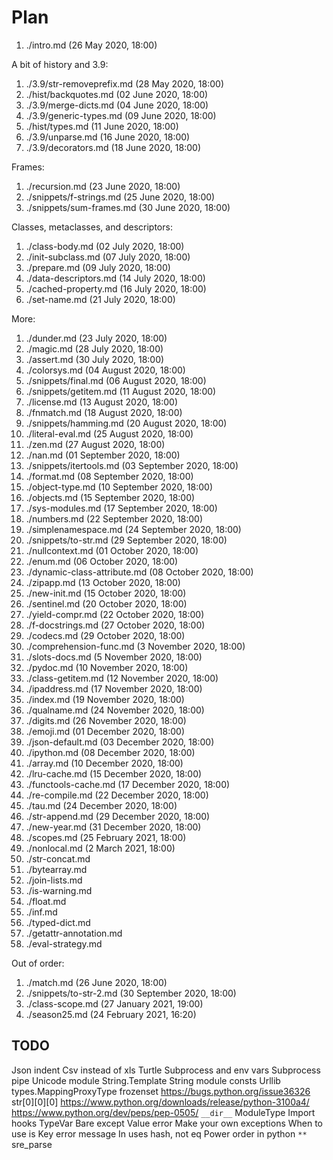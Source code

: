 # Plan

1. ./intro.md (26 May 2020, 18:00)

A bit of history and 3.9:

1. ./3.9/str-removeprefix.md    (28 May 2020, 18:00)
1. ./hist/backquotes.md         (02 June 2020, 18:00)
1. ./3.9/merge-dicts.md         (04 June 2020, 18:00)
1. ./3.9/generic-types.md       (09 June 2020, 18:00)
1. ./hist/types.md              (11 June 2020, 18:00)
1. ./3.9/unparse.md             (16 June 2020, 18:00)
1. ./3.9/decorators.md          (18 June 2020, 18:00)

Frames:

1. ./recursion.md               (23 June 2020, 18:00)
1. ./snippets/f-strings.md      (25 June 2020, 18:00)
1. ./snippets/sum-frames.md     (30 June 2020, 18:00)

Classes, metaclasses, and descriptors:

1. ./class-body.md              (02 July 2020, 18:00)
1. ./init-subclass.md           (07 July 2020, 18:00)
1. ./prepare.md                 (09 July 2020, 18:00)
1. ./data-descriptors.md        (14 July 2020, 18:00)
1. ./cached-property.md         (16 July 2020, 18:00)
1. ./set-name.md                (21 July 2020, 18:00)

More:

1. ./dunder.md                  (23 July 2020, 18:00)
1. ./magic.md                   (28 July 2020, 18:00)
1. ./assert.md                  (30 July 2020, 18:00)
1. ./colorsys.md                (04 August 2020, 18:00)
1. ./snippets/final.md          (06 August 2020, 18:00)
1. ./snippets/getitem.md        (11 August 2020, 18:00)
1. ./license.md                 (13 August 2020, 18:00)
1. ./fnmatch.md                 (18 August 2020, 18:00)
1. ./snippets/hamming.md        (20 August 2020, 18:00)
1. ./literal-eval.md            (25 August 2020, 18:00)
1. ./zen.md                     (27 August 2020, 18:00)
1. ./nan.md                     (01 September 2020, 18:00)
1. ./snippets/itertools.md      (03 September 2020, 18:00)
1. ./format.md                  (08 September 2020, 18:00)
1. ./object-type.md             (10 September 2020, 18:00)
1. ./objects.md                 (15 September 2020, 18:00)
1. ./sys-modules.md             (17 September 2020, 18:00)
1. ./numbers.md                 (22 September 2020, 18:00)
1. ./simplenamespace.md         (24 September 2020, 18:00)
1. ./snippets/to-str.md         (29 September 2020, 18:00)
1. ./nullcontext.md             (01 October 2020, 18:00)
1. ./enum.md                    (06 October 2020, 18:00)
1. ./dynamic-class-attribute.md (08 October 2020, 18:00)
1. ./zipapp.md                  (13 October 2020, 18:00)
1. ./new-init.md                (15 October 2020, 18:00)
1. ./sentinel.md                (20 October 2020, 18:00)
1. ./yield-compr.md             (22 October 2020, 18:00)
1. ./f-docstrings.md            (27 October 2020, 18:00)
1. ./codecs.md                  (29 October 2020, 18:00)
1. ./comprehension-func.md      (3 November 2020, 18:00)
1. ./slots-docs.md              (5 November 2020, 18:00)
1. ./pydoc.md                   (10 November 2020, 18:00)
1. ./class-getitem.md           (12 November 2020, 18:00)
1. ./ipaddress.md               (17 November 2020, 18:00)
1. ./index.md                   (19 November 2020, 18:00)
1. ./qualname.md                (24 November 2020, 18:00)
1. ./digits.md                  (26 November 2020, 18:00)
1. ./emoji.md                   (01 December 2020, 18:00)
1. ./json-default.md            (03 December 2020, 18:00)
1. ./ipython.md                 (08 December 2020, 18:00)
1. ./array.md                   (10 December 2020, 18:00)
1. ./lru-cache.md               (15 December 2020, 18:00)
1. ./functools-cache.md         (17 December 2020, 18:00)
1. ./re-compile.md              (22 December 2020, 18:00)
1. ./tau.md                     (24 December 2020, 18:00)
1. ./str-append.md              (29 December 2020, 18:00)
1. ./new-year.md                (31 December 2020, 18:00)
1. ./scopes.md                  (25 February 2021, 18:00)
1. ./nonlocal.md                (2 March 2021, 18:00)
1. ./str-concat.md
1. ./bytearray.md
1. ./join-lists.md
1. ./is-warning.md
1. ./float.md
1. ./inf.md
1. ./typed-dict.md
1. ./getattr-annotation.md
1. ./eval-strategy.md

Out of order:

1. ./match.md                   (26 June 2020, 18:00)
1. ./snippets/to-str-2.md       (30 September 2020, 18:00)
1. ./class-scope.md             (27 January 2021, 19:00)
1. ./season25.md                (24 February 2021, 16:20)

## TODO

Json indent
Csv instead of xls
Turtle
Subprocess and env vars
Subprocess pipe
Unicode module
String.Template
String module consts
Urllib
types.MappingProxyType
frozenset
https://bugs.python.org/issue36326
str[0][0][0]
https://www.python.org/downloads/release/python-3100a4/
https://www.python.org/dev/peps/pep-0505/
`__dir__`
ModuleType
Import hooks
TypeVar
Bare except
Value error
Make your own exceptions
When to use is
Key error message
In uses hash, not eq
Power order in python `**`
sre_parse
